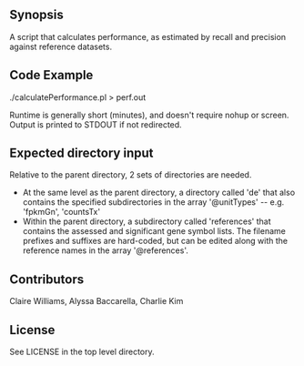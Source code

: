## Synopsis

A script that calculates performance, as estimated by recall and precision against reference datasets.

## Code Example

./calculatePerformance.pl > perf.out

Runtime is generally short (minutes), and doesn't require nohup or screen. Output is printed to STDOUT if not redirected.

## Expected directory input

Relative to the parent directory, 2 sets of directories are needed.
  * At the same level as the parent directory, a directory called 'de' that also contains the specified subdirectories in the array '@unitTypes' -- e.g. 'fpkmGn', 'countsTx'
  * Within the parent directory, a subdirectory called 'references' that contains the assessed and significant gene symbol lists. The filename prefixes and suffixes are hard-coded, but can be edited along with the reference names in the array '@references'.

## Contributors

Claire Williams, Alyssa Baccarella, Charlie Kim

## License

See LICENSE in the top level directory.
